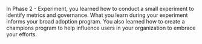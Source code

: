 In Phase 2 - Experiment, you learned how to conduct a small experiment to identify metrics and governance. What you learn during your experiment informs your broad adoption program. You also learned how to create a champions program to help influence users in your organization to embrace your efforts.